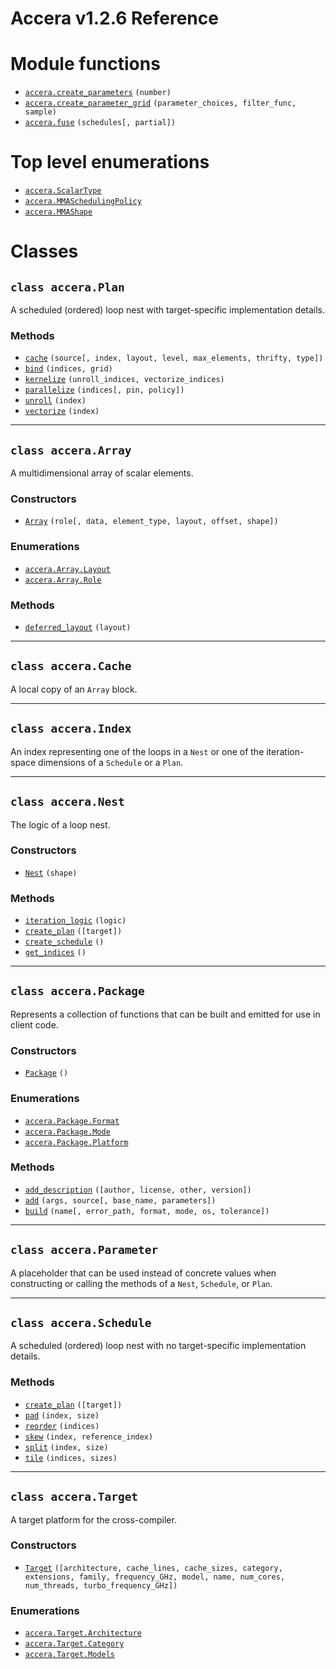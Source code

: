 [//]: # (Project: Accera)
[//]: # (Version: v1.2.6)

# Accera v1.2.6 Reference

# Module functions
* [`accera.create_parameters`](functions/create_parameters.md) `(number)`
* [`accera.create_parameter_grid`](functions/create_parameter_grid.md) `(parameter_choices, filter_func, sample)`
* [`accera.fuse`](functions/fuse.md) `(schedules[, partial])`

# Top level enumerations
* [`accera.ScalarType`](<enumerations/ScalarType.md>)
* [`accera.MMASchedulingPolicy`](<enumerations/MMASchedulingPolicy.md>)
* [`accera.MMAShape`](<enumerations/MMAShape.md>)

# Classes

## `class accera.Plan`
A scheduled (ordered) loop nest with target-specific implementation details.

### Methods
* [`cache`](<classes/Plan/cache.md>) `(source[, index, layout, level, max_elements, thrifty, type])`
* [`bind`](<classes/Plan/bind.md>) `(indices, grid)`
* [`kernelize`](<classes/Plan/kernelize.md>) `(unroll_indices, vectorize_indices)`
* [`parallelize`](<classes/Plan/parallelize.md>) `(indices[, pin, policy])`
* [`unroll`](<classes/Plan/unroll.md>) `(index)`
* [`vectorize`](<classes/Plan/vectorize.md>) `(index)`

---

## `class accera.Array`
A multidimensional array of scalar elements.

### Constructors
* [`Array`](<classes/Array/Array.md>) `(role[, data, element_type, layout, offset, shape])`

### Enumerations
* [`accera.Array.Layout`](<classes/Array/Layout.md>)
* [`accera.Array.Role`](<classes/Array/Role.md>)

### Methods
* [`deferred_layout`](<classes/Array/deferred_layout.md>) `(layout)`

---

## `class accera.Cache`

A local copy of an `Array` block.

---

## `class accera.Index`

An index representing one of the loops in a `Nest` or one of the iteration-space dimensions of a `Schedule` or a `Plan`.

---

## `class accera.Nest`

The logic of a loop nest.

### Constructors
* [`Nest`](<classes/Nest/Nest.md>) `(shape)`

### Methods
* [`iteration_logic`](<classes/Nest/iteration_logic.md>) `(logic)`
* [`create_plan`](<classes/Nest/create_plan.md>) `([target])`
* [`create_schedule`](<classes/Nest/create_schedule.md>) `()`
* [`get_indices`](<classes/Nest/get_indices.md>) `()`

---

## `class accera.Package`

Represents a collection of functions that can be built and emitted for use in client code.

### Constructors
* [`Package`](<classes/Package/Package.md>) `()`

### Enumerations
* [`accera.Package.Format`](<classes/Package/Format.md>)
* [`accera.Package.Mode`](<classes/Package/Mode.md>)
* [`accera.Package.Platform`](<classes/Package/Platform.md>)

### Methods
* [`add_description`](<classes/Package/add_description.md>) `([author, license, other, version])`
* [`add`](<classes/Package/add.md>) `(args, source[, base_name, parameters])`
* [`build`](<classes/Package/build.md>) `(name[, error_path, format, mode, os, tolerance])`

---

## `class accera.Parameter`

A placeholder that can be used instead of concrete values when constructing or calling the methods of a `Nest`, `Schedule`, or `Plan`.

---

## `class accera.Schedule`

A scheduled (ordered) loop nest with no target-specific implementation details.

### Methods
* [`create_plan`](<classes/Schedule/create_plan.md>) `([target])`
* [`pad`](<classes/Schedule/pad.md>) `(index, size)`
* [`reorder`](<classes/Schedule/reorder.md>) `(indices)`
* [`skew`](<classes/Schedule/skew.md>) `(index, reference_index)`
* [`split`](<classes/Schedule/split.md>) `(index, size)`
* [`tile`](<classes/Schedule/tile.md>) `(indices, sizes)`

---

## `class accera.Target`

A target platform for the cross-compiler.

### Constructors
* [`Target`](<classes/Target/Target.md>) `([architecture, cache_lines, cache_sizes, category, extensions, family, frequency_GHz, model, name, num_cores, num_threads, turbo_frequency_GHz])`

### Enumerations
* [`accera.Target.Architecture`](<classes/Target/Architecture.md>)
* [`accera.Target.Category`](<classes/Target/Category.md>)
* [`accera.Target.Models`](<classes/Target/Model.md>)

<div style="page-break-after: always;"></div>


